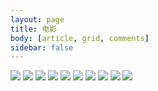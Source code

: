 ```yaml
---
layout: page
title: 电影
body: [article, grid, comments]
sidebar: false
---
```



![](http://q6thylgbl.bkt.clouddn.com/ABetterTomorrowjpeg.jpeg)
![](http://q6thylgbl.bkt.clouddn.com/Trianglejpg.jpg)
![](http://q6thylgbl.bkt.clouddn.com/arriettyjpeg.jpeg)
![](http://q6thylgbl.bkt.clouddn.com/haerhousejpeg.jpeg)
![](http://q6thylgbl.bkt.clouddn.com/legendjpeg.jpeg)
![](http://q6thylgbl.bkt.clouddn.com/listenjpeg.jpeg)
![](http://q6thylgbl.bkt.clouddn.com/spiritedwaayjpeg.jpeg)
![](http://q6thylgbl.bkt.clouddn.com/warhorsejpeg.jpeg)
![](http://q6thylgbl.bkt.clouddn.com/thiefjpeg.jpeg)
![](http://q6thylgbl.bkt.clouddn.com/fastjpeg.jpeg)







